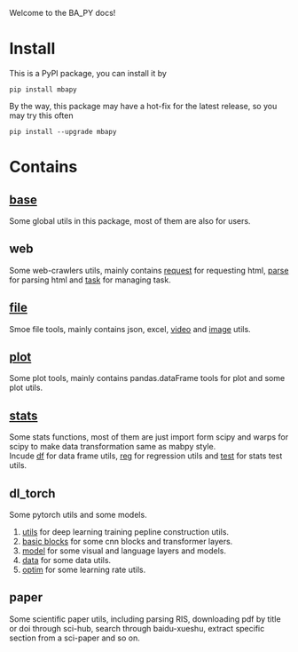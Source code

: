 <!-- mkdocs serve -->

Welcome to the BA_PY docs!

# Install
This is a PyPI package, you can install it by
```
pip install mbapy
```
By the way, this package may have a hot-fix for the latest release, so you may try this often
``` 
pip install --upgrade mbapy
```

# Contains
## [base](base.md)
Some global utils in this package, most of them are also for users.  
## web
Some web-crawlers utils, mainly contains [request](web_utils/request.md) for requesting html, [parse](web_utils/parse.md) for parsing html and [task](web_utils/task.md) for managing task.  
## [file](file.md)
Smoe file tools, mainly contains json, excel, [video](file_utils/video.md) and [image](file_utils/image.md) utils.  
## [plot](plot.md)
Some plot tools, mainly contains pandas.dataFrame tools for plot and some plot utils.  
## [stats](stats.md)
Some stats functions, most of them are just import form scipy and warps for scipy to make data transformation same as mabpy style.  
Incude [df](stats_utils/df.md) for data frame utils, [reg](stats_utils/reg.md) for regression utils and [test](stats_utils/test.md) for stats test utils.  
## dl_torch
Some pytorch utils and some models.  
1. [utils](dl_torch/utils.md) for deep learning training pepline construction utils.  
2. [basic blocks](dl_torch/basic_blocks.md) for some cnn blocks and transformer layers.  
3. [model](dl_torch/model.md) for some visual and language layers and models.  
4. [data](dl_torch/data.md) for some data utils.  
5. [optim](dl_torch/optim.md) for some learning rate utils.  
## paper
Some scientific paper utils, including parsing RIS, downloading pdf by title or doi through sci-hub, search through baidu-xueshu, extract specific section from a sci-paper and so on.  
